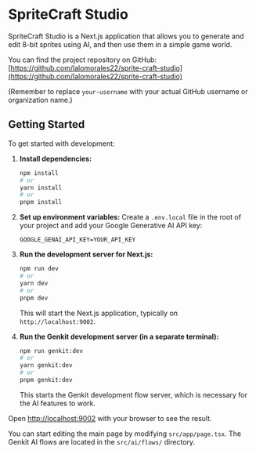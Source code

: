 # SpriteCraft Studio

SpriteCraft Studio is a Next.js application that allows you to generate and edit 8-bit sprites using AI, and then use them in a simple game world.

You can find the project repository on GitHub:
[https://github.com/lalomorales22/sprite-craft-studio](https://github.com/lalomorales22/sprite-craft-studio)

(Remember to replace `your-username` with your actual GitHub username or organization name.)

## Getting Started

To get started with development:

1.  **Install dependencies:**
    ```bash
    npm install
    # or
    yarn install
    # or
    pnpm install
    ```

2.  **Set up environment variables:**
    Create a `.env.local` file in the root of your project and add your Google Generative AI API key:
    ```env
    GOOGLE_GENAI_API_KEY=YOUR_API_KEY
    ```

3.  **Run the development server for Next.js:**
    ```bash
    npm run dev
    # or
    yarn dev
    # or
    pnpm dev
    ```
    This will start the Next.js application, typically on `http://localhost:9002`.

4.  **Run the Genkit development server (in a separate terminal):**
    ```bash
    npm run genkit:dev
    # or
    yarn genkit:dev
    # or
    pnpm genkit:dev
    ```
    This starts the Genkit development flow server, which is necessary for the AI features to work.

Open [http://localhost:9002](http://localhost:9002) with your browser to see the result.

You can start editing the main page by modifying `src/app/page.tsx`. The Genkit AI flows are located in the `src/ai/flows/` directory.
